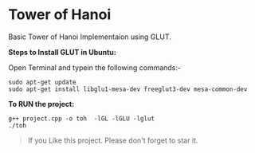 # Tower of Hanoi
Basic Tower of Hanoi Implementaion using GLUT.

__Steps to Install GLUT in Ubuntu:__

Open Terminal and typein the following commands:-

```
sudo apt-get update
sudo apt-get install libglu1-mesa-dev freeglut3-dev mesa-common-dev

```

__To RUN the project:__
```
g++ project.cpp -o toh  -lGL -lGLU -lglut
./toh
```    

> If you Like this project. Please don't forget to star it.

